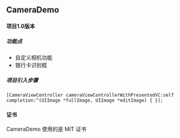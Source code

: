 ## CameraDemo

#### 项目1.0版本

##### 功能点
- 自定义相机功能
- 银行卡识别框

##### 项目引入步骤
`
[CameraViewController cameraViewControllerWithPresentedVC:self completion:^(UIImage *fullImage, UIImage *editImage) {
}];
`




#### 证书
  CameraDemo 使用的是 MIT 证书

